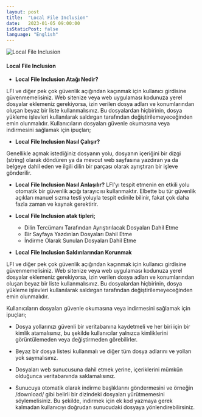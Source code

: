 ```yaml
---
layout: post
title:  "Local File Inclusion"
date:   2023-01-05 09:00:00
isStaticPost: false
language: "English"
---
```


![Local File Inclusion](/TR7-Website/6.jpeg)


#### **Local File Inclusion**

- **Local File Inclusion Atağı Nedir?** 

LFI ve diğer pek çok güvenlik açığından kaçınmak için kullanıcı girdisine güvenmemelisiniz. Web sitenize veya web uygulaması kodunuza yerel dosyalar eklemeniz gerekiyorsa, izin verilen dosya adları ve konumlarından oluşan beyaz bir liste kullanmalısınız. Bu dosyalardan hiçbirinin, dosya yükleme işlevleri kullanılarak saldırgan tarafından değiştirilemeyeceğinden emin olunmalıdır. Kullanıcıların dosyaları güvenle okumasına veya indirmesini sağlamak için ipuçları;

- **Local File Inclusion Nasıl Çalışır?**

Genellikle açmak istediğiniz dosyanın yolu, dosyanın içeriğini bir dizgi (string) olarak döndüren ya da mevcut web sayfasına yazdıran ya da belgeye dahil eden ve ilgili dilin bir parçası olarak ayrıştıran bir işleve gönderilir.

- **Local File Inclusion Nasıl Anlaşılır?**
LFI’yı tespit etmenin en etkili yolu otomatik bir güvenlik açığı tarayıcısı kullanmaktır. Elbette bu tür güvenlik açıkları manuel sızma testi yoluyla tespit edinile bilinir, fakat çok daha fazla zaman ve kaynak gerektirir.

- **Local File Inclusion atak tipleri;**

  - Dilin Tercümanı Tarafından Ayrıştırılacak Dosyaları Dahil Etme
  - Bir Sayfaya Yazdırılan Dosyaları Dahil Etme
  - İndirme Olarak Sunulan Dosyaları Dahil Etme

- **Local File Inclusion Saldırılarından Korunmak**

LFI ve diğer pek çok güvenlik açığından kaçınmak için kullanıcı girdisine güvenmemelisiniz. Web sitenize veya web uygulaması kodunuza yerel dosyalar eklemeniz gerekiyorsa, izin verilen dosya adları ve konumlarından oluşan beyaz bir liste kullanmalısınız. Bu dosyalardan hiçbirinin, dosya yükleme işlevleri kullanılarak saldırgan tarafından değiştirilemeyeceğinden emin olunmalıdır.

Kullanıcıların dosyaları güvenle okumasına veya indirmesini sağlamak için ipuçları;

- Dosya yollarınızı güvenli bir veritabanına kaydetmeli ve her biri için bir kimlik atamalısınız, bu şekilde kullanıcılar yalnızca kimliklerini görüntülemeden veya değiştirmeden görebilirler.

- Beyaz bir dosya listesi kullanmalı ve diğer tüm dosya adlarını ve yolları yok saymalısınız.

- Dosyaları web sunucusuna dahil etmek yerine, içeriklerini mümkün olduğunca veritabanında saklamalısınız.

- Sunucuya otomatik olarak indirme başlıklarını göndermesini ve örneğin /download/ gibi belirli bir dizindeki dosyaları yürütmemesini söylemelisiniz. Bu şekilde, indirmek için ek kod yazmaya gerek kalmadan kullanıcıyı doğrudan sunucudaki dosyaya yönlendirebilirsiniz.


